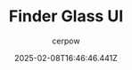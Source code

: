 ---
title: "Finder Glass UI"
author: "cerpow"
date: "2025-02-08T16:46:46.441Z"
draft: false
type: "post"
layout: "single"
categories: [""]
tags: [""]
source: "X"
source_link: "https://x.com/cerpow/status/1886669466211098959"
media: "/uploads/x.com_Gi7L4McXAAAj0Rb.jpg"
media_type: "image"

social:
  commentary: ""
  scheduledFor: null
  status: "draft"
---
